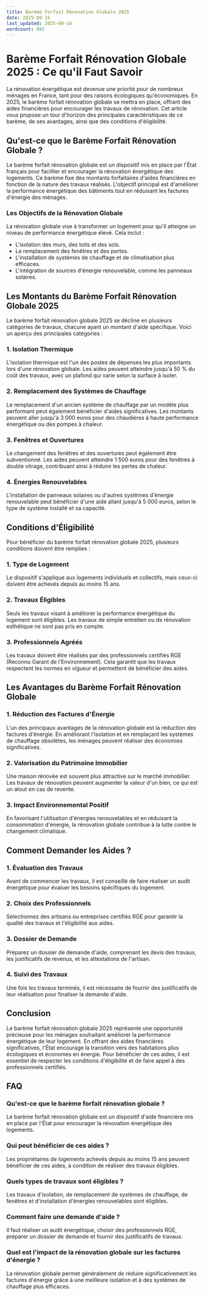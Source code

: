 ```yaml
---
title: Barème Forfait Rénovation Globale 2025
date: 2025-09-16
last_updated: 2025-09-16
wordcount: 892
---
```


# Barème Forfait Rénovation Globale 2025 : Ce qu'il Faut Savoir

La rénovation énergétique est devenue une priorité pour de nombreux ménages en France, tant pour des raisons écologiques qu'économiques. En 2025, le barème forfait rénovation globale se mettra en place, offrant des aides financières pour encourager les travaux de rénovation. Cet article vous propose un tour d'horizon des principales caractéristiques de ce barème, de ses avantages, ainsi que des conditions d'éligibilité.

## Qu'est-ce que le Barème Forfait Rénovation Globale ?

Le barème forfait rénovation globale est un dispositif mis en place par l'État français pour faciliter et encourager la rénovation énergétique des logements. Ce barème fixe des montants forfaitaires d'aides financières en fonction de la nature des travaux réalisés. L'objectif principal est d'améliorer la performance énergétique des bâtiments tout en réduisant les factures d'énergie des ménages.

### Les Objectifs de la Rénovation Globale

La rénovation globale vise à transformer un logement pour qu'il atteigne un niveau de performance énergétique élevé. Cela inclut :

- L'isolation des murs, des toits et des sols.
- Le remplacement des fenêtres et des portes.
- L'installation de systèmes de chauffage et de climatisation plus efficaces.
- L'intégration de sources d'énergie renouvelable, comme les panneaux solaires.

## Les Montants du Barème Forfait Rénovation Globale 2025

Le barème forfait rénovation globale 2025 se décline en plusieurs catégories de travaux, chacune ayant un montant d'aide spécifique. Voici un aperçu des principales catégories :

### 1. Isolation Thermique

L'isolation thermique est l'un des postes de dépenses les plus importants lors d'une rénovation globale. Les aides peuvent atteindre jusqu'à 50 % du coût des travaux, avec un plafond qui varie selon la surface à isoler.

### 2. Remplacement des Systèmes de Chauffage

Le remplacement d'un ancien système de chauffage par un modèle plus performant peut également bénéficier d'aides significatives. Les montants peuvent aller jusqu'à 3 000 euros pour des chaudières à haute performance énergétique ou des pompes à chaleur.

### 3. Fenêtres et Ouvertures

Le changement des fenêtres et des ouvertures peut également être subventionné. Les aides peuvent atteindre 1 500 euros pour des fenêtres à double vitrage, contribuant ainsi à réduire les pertes de chaleur.

### 4. Énergies Renouvelables

L'installation de panneaux solaires ou d'autres systèmes d'énergie renouvelable peut bénéficier d'une aide allant jusqu'à 5 000 euros, selon le type de système installé et sa capacité.

## Conditions d'Éligibilité

Pour bénéficier du barème forfait rénovation globale 2025, plusieurs conditions doivent être remplies :

### 1. Type de Logement

Le dispositif s'applique aux logements individuels et collectifs, mais ceux-ci doivent être achevés depuis au moins 15 ans.

### 2. Travaux Éligibles

Seuls les travaux visant à améliorer la performance énergétique du logement sont éligibles. Les travaux de simple entretien ou de rénovation esthétique ne sont pas pris en compte.

### 3. Professionnels Agréés

Les travaux doivent être réalisés par des professionnels certifiés RGE (Reconnu Garant de l’Environnement). Cela garantit que les travaux respectent les normes en vigueur et permettent de bénéficier des aides.

## Les Avantages du Barème Forfait Rénovation Globale

### 1. Réduction des Factures d'Énergie

L'un des principaux avantages de la rénovation globale est la réduction des factures d'énergie. En améliorant l'isolation et en remplaçant les systèmes de chauffage obsolètes, les ménages peuvent réaliser des économies significatives.

### 2. Valorisation du Patrimoine Immobilier

Une maison rénovée est souvent plus attractive sur le marché immobilier. Les travaux de rénovation peuvent augmenter la valeur d'un bien, ce qui est un atout en cas de revente.

### 3. Impact Environnemental Positif

En favorisant l'utilisation d'énergies renouvelables et en réduisant la consommation d'énergie, la rénovation globale contribue à la lutte contre le changement climatique.

## Comment Demander les Aides ?

### 1. Évaluation des Travaux

Avant de commencer les travaux, il est conseillé de faire réaliser un audit énergétique pour évaluer les besoins spécifiques du logement.

### 2. Choix des Professionnels

Sélectionnez des artisans ou entreprises certifiés RGE pour garantir la qualité des travaux et l'éligibilité aux aides.

### 3. Dossier de Demande

Préparez un dossier de demande d'aide, comprenant les devis des travaux, les justificatifs de revenus, et les attestations de l'artisan.

### 4. Suivi des Travaux

Une fois les travaux terminés, il est nécessaire de fournir des justificatifs de leur réalisation pour finaliser la demande d'aide.

## Conclusion

Le barème forfait rénovation globale 2025 représente une opportunité précieuse pour les ménages souhaitant améliorer la performance énergétique de leur logement. En offrant des aides financières significatives, l'État encourage la transition vers des habitations plus écologiques et économes en énergie. Pour bénéficier de ces aides, il est essentiel de respecter les conditions d'éligibilité et de faire appel à des professionnels certifiés.

## FAQ

### Qu'est-ce que le barème forfait rénovation globale ?

Le barème forfait rénovation globale est un dispositif d'aide financière mis en place par l'État pour encourager la rénovation énergétique des logements.

### Qui peut bénéficier de ces aides ?

Les propriétaires de logements achevés depuis au moins 15 ans peuvent bénéficier de ces aides, à condition de réaliser des travaux éligibles.

### Quels types de travaux sont éligibles ?

Les travaux d'isolation, de remplacement de systèmes de chauffage, de fenêtres et d'installation d'énergies renouvelables sont éligibles.

### Comment faire une demande d'aide ?

Il faut réaliser un audit énergétique, choisir des professionnels RGE, préparer un dossier de demande et fournir des justificatifs de travaux.

### Quel est l'impact de la rénovation globale sur les factures d'énergie ?

La rénovation globale permet généralement de réduire significativement les factures d'énergie grâce à une meilleure isolation et à des systèmes de chauffage plus efficaces.